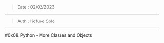 > Date : 02/02/2023
-----------------------------------------
> Auth : Kefuoe Sole
-----------------------------------------
#0x08. Python - More Classes and Objects

